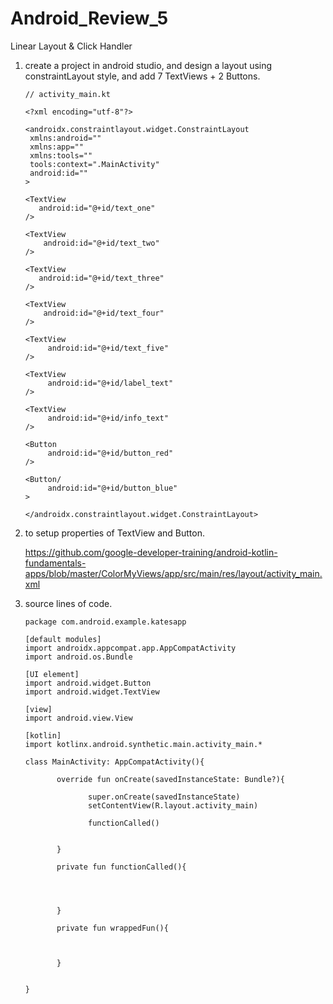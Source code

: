 # Android_Review_5
Linear Layout &amp; Click Handler


1. create a project in android studio, and design a layout using constraintLayout style, and add 7 TextViews + 2 Buttons.

       // activity_main.kt
       
       <?xml encoding="utf-8"?>
       
       <androidx.constraintlayout.widget.ConstraintLayout
        xmlns:android=""
        xmlns:app=""
        xmlns:tools=""
        tools:context=".MainActivity"
        android:id=""
       >
       
       <TextView
          android:id="@+id/text_one"
       />
       
       <TextView
           android:id="@+id/text_two"
       />
       
       <TextView
          android:id="@+id/text_three"
       />
       
       <TextView
           android:id="@+id/text_four"
       />
       
       <TextView
            android:id="@+id/text_five"
       />
       
       <TextView
            android:id="@+id/label_text"
       />
       
       <TextView
            android:id="@+id/info_text"
       />
       
       <Button
            android:id="@+id/button_red"
       />
       
       <Button/
            android:id="@+id/button_blue"
       >
       
       </androidx.constraintlayout.widget.ConstraintLayout>
       
 2. to setup properties of TextView and Button.
 
     https://github.com/google-developer-training/android-kotlin-fundamentals-apps/blob/master/ColorMyViews/app/src/main/res/layout/activity_main.xml


3. source lines of code.

       package com.android.example.katesapp
       
       [default modules]
       import androidx.appcompat.app.AppCompatActivity
       import android.os.Bundle
       
       [UI element]
       import android.widget.Button
       import android.widget.TextView
       
       [view]
       import android.view.View
       
       [kotlin]
       import kotlinx.android.synthetic.main.activity_main.*
       
       class MainActivity: AppCompatActivity(){
       
              override fun onCreate(savedInstanceState: Bundle?){
              
                     super.onCreate(savedInstanceState)
                     setContentView(R.layout.activity_main)
                     
                     functionCalled()
              
              
              }
              
              private fun functionCalled(){
              
              
              
              
              }
              
              private fun wrappedFun(){
              
              
              
              }
       
      
       }

   
